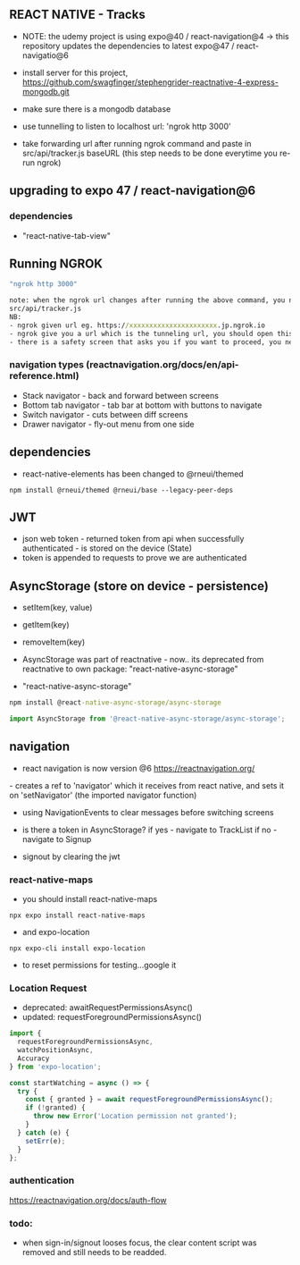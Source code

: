 ## REACT NATIVE - Tracks

- NOTE: the udemy project is using expo@40 / react-navigation@4 -> this repository updates the dependencies to latest expo@47 / react-navigatio@6

- install server for this project, https://github.com/swagfinger/stephengrider-reactnative-4-express-mongodb.git
- make sure there is a mongodb database
- use tunnelling to listen to localhost url: 'ngrok http 3000'
- take forwarding url after running ngrok command and paste in src/api/tracker.js baseURL (this step needs to be done everytime you re-run ngrok)

## upgrading to expo 47 / react-navigation@6

### dependencies

- "react-native-tab-view"

## Running NGROK

```cmd
"ngrok http 3000"

note: when the ngrok url changes after running the above command, you need to update the url:
src/api/tracker.js
NB:
- ngrok given url eg. https://xxxxxxxxxxxxxxxxxxxxxx.jp.ngrok.io
- ngrok give you a url which is the tunneling url, you should open this link...
- there is a safety screen that asks you if you want to proceed, you need to accept this prompt


```

### navigation types (reactnavigation.org/docs/en/api-reference.html)

- Stack navigator - back and forward between screens
- Bottom tab navigator - tab bar at bottom with buttons to navigate
- Switch navigator - cuts between diff screens
- Drawer navigator - fly-out menu from one side

## dependencies

- react-native-elements has been changed to @rneui/themed

```
npm install @rneui/themed @rneui/base --legacy-peer-deps
```

## JWT

- json web token - returned token from api when successfully authenticated - is stored on the device (State)
- token is appended to requests to prove we are authenticated

## AsyncStorage (store on device - persistence)

- setItem(key, value)
- getItem(key)
- removeItem(key)

- AsyncStorage was part of reactnative - now.. its deprecated from reactnative to own package: "react-native-async-storage"
- "react-native-async-storage"

```cmd
npm install @react-native-async-storage/async-storage
```

```js imports
import AsyncStorage from '@react-native-async-storage/async-storage';
```

## navigation

- react navigation is now version @6 https://reactnavigation.org/

-<App> creates a ref to 'navigator' which it receives from react native, and sets it on 'setNavigator' (the imported navigator function)

- using NavigationEvents <NavigationEvents onWillBlur={clearErrorMessage} /> to clear messages before switching screens

- is there a token in AsyncStorage?
  if yes - navigate to TrackList
  if no - navigate to Signup

- signout by clearing the jwt

### react-native-maps

- you should install react-native-maps

```
npx expo install react-native-maps
```

- and expo-location

```
npx expo-cli install expo-location
```

- to reset permissions for testing...google it

### Location Request

- deprecated: awaitRequestPermissionsAsync()
- updated: requestForegroundPermissionsAsync()

```js
import {
  requestForegroundPermissionsAsync,
  watchPositionAsync,
  Accuracy
} from 'expo-location';

const startWatching = async () => {
  try {
    const { granted } = await requestForegroundPermissionsAsync();
    if (!granted) {
      throw new Error('Location permission not granted');
    }
  } catch (e) {
    setErr(e);
  }
};
```

### authentication

https://reactnavigation.org/docs/auth-flow

### todo:

- when sign-in/signout looses focus, the clear content script was removed and still needs to be readded.
